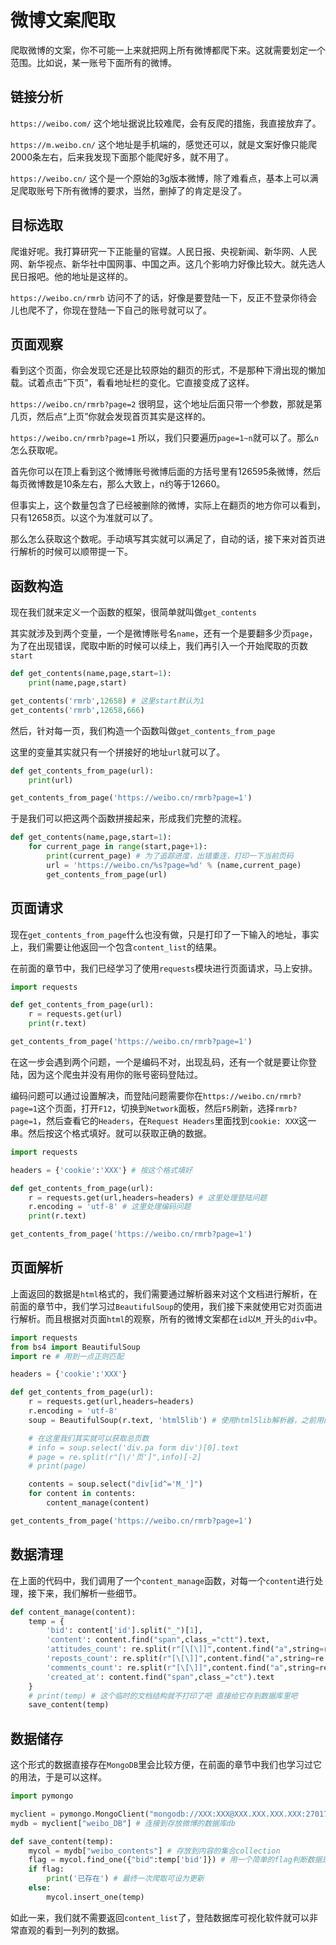 # 微博文案爬取

爬取微博的文案，你不可能一上来就把网上所有微博都爬下来。这就需要划定一个范围。比如说，某一账号下面所有的微博。

## 链接分析

`https://weibo.com/` 这个地址据说比较难爬，会有反爬的措施，我直接放弃了。

`https://m.weibo.cn/` 这个地址是手机端的，感觉还可以，就是文案好像只能爬2000条左右，后来我发现下面那个能爬好多，就不用了。

`https://weibo.cn/` 这个是一个原始的3g版本微博，除了难看点，基本上可以满足爬取账号下所有微博的要求，当然，删掉了的肯定是没了。

## 目标选取

爬谁好呢。我打算研究一下正能量的官媒。人民日报、央视新闻、新华网、人民网、新华视点、新华社中国网事、中国之声。这几个影响力好像比较大。就先选人民日报吧。他的地址是这样的。

`https://weibo.cn/rmrb` 访问不了的话，好像是要登陆一下，反正不登录你待会儿也爬不了，你现在登陆一下自己的账号就可以了。

## 页面观察

看到这个页面，你会发现它还是比较原始的翻页的形式，不是那种下滑出现的懒加载。试着点击“下页”，看看地址栏的变化。它直接变成了这样。

`https://weibo.cn/rmrb?page=2` 很明显，这个地址后面只带一个参数，那就是第几页，然后点“上页”你就会发现首页其实是这样的。

`https://weibo.cn/rmrb?page=1` 所以，我们只要遍历`page=1~n`就可以了。那么`n`怎么获取呢。

首先你可以在顶上看到这个微博账号微博后面的方括号里有126595条微博，然后每页微博数是10条左右，那么大致上，n约等于12660。

但事实上，这个数量包含了已经被删除的微博，实际上在翻页的地方你可以看到，只有12658页。以这个为准就可以了。

那么怎么获取这个数呢。手动填写其实就可以满足了，自动的话，接下来对首页进行解析的时候可以顺带提一下。

## 函数构造

现在我们就来定义一个函数的框架，很简单就叫做`get_contents`

其实就涉及到两个变量，一个是微博账号名`name`，还有一个是要翻多少页`page`，为了在出现错误，爬取中断的时候可以续上，我们再引入一个开始爬取的页数`start`

```python
def get_contents(name,page,start=1):
    print(name,page,start)

get_contents('rmrb',12658) # 这里start默认为1
get_contents('rmrb',12658,666)
```

然后，针对每一页，我们构造一个函数叫做`get_contents_from_page`

这里的变量其实就只有一个拼接好的地址`url`就可以了。

```python
def get_contents_from_page(url):
    print(url)

get_contents_from_page('https://weibo.cn/rmrb?page=1')
```

于是我们可以把这两个函数拼接起来，形成我们完整的流程。

```python
def get_contents(name,page,start=1):
    for current_page in range(start,page+1):
        print(current_page) # 为了追踪进度，出错重连，打印一下当前页码
        url = 'https://weibo.cn/%s?page=%d' % (name,current_page)
        get_contents_from_page(url)
```

## 页面请求

现在`get_contents_from_page`什么也没有做，只是打印了一下输入的地址，事实上，我们需要让他返回一个包含`content_list`的结果。

在前面的章节中，我们已经学习了使用`requests`模块进行页面请求，马上安排。

```python
import requests

def get_contents_from_page(url):
    r = requests.get(url)
    print(r.text)

get_contents_from_page('https://weibo.cn/rmrb?page=1')
```

在这一步会遇到两个问题，一个是编码不对，出现乱码，还有一个就是要让你登陆，因为这个爬虫并没有用你的账号密码登陆过。

编码问题可以通过设置解决，而登陆问题需要你在`https://weibo.cn/rmrb?page=1`这个页面，打开`F12`，切换到`Network`面板，然后`F5`刷新，选择`rmrb?page=1`，然后查看它的`Headers`，在`Request Headers`里面找到`cookie: XXX`这一串。然后按这个格式填好。就可以获取正确的数据。

```python
import requests

headers = {'cookie':'XXX'} # 按这个格式填好

def get_contents_from_page(url):
    r = requests.get(url,headers=headers) # 这里处理登陆问题
    r.encoding = 'utf-8' # 这里处理编码问题
    print(r.text)

get_contents_from_page('https://weibo.cn/rmrb?page=1')
```

## 页面解析

上面返回的数据是`html`格式的，我们需要通过解析器来对这个文档进行解析，在前面的章节中，我们学习过`BeautifulSoup`的使用，我们接下来就使用它对页面进行解析。而且根据对页面`html`的观察，所有的微博文案都在`id`以`M_`开头的`div`中。

```python
import requests
from bs4 import BeautifulSoup
import re # 用到一点正则匹配

headers = {'cookie':'XXX'}

def get_contents_from_page(url):
    r = requests.get(url,headers=headers)
    r.encoding = 'utf-8'
    soup = BeautifulSoup(r.text, 'html5lib') # 使用html5lib解析器，之前用的html.parser不太好

    # 在这里我们其实就可以获取总页数
    # info = soup.select('div.pa form div')[0].text
    # page = re.split(r"[\/'页']",info)[-2]
    # print(page)

    contents = soup.select("div[id^='M_']")
    for content in contents:
        content_manage(content)

get_contents_from_page('https://weibo.cn/rmrb?page=1')
```

## 数据清理

在上面的代码中，我们调用了一个`content_manage`函数，对每一个`content`进行处理，接下来，我们解析一些细节。

```python
def content_manage(content):
    temp = {
        'bid': content['id'].split("_")[1],
        'content': content.find("span",class_="ctt").text,
        'attitudes_count': re.split(r"[\[\]]",content.find("a",string=re.compile(r"^赞\[")).text)[1],
        'reposts_count': re.split(r"[\[\]]",content.find("a",string=re.compile(r"^转发\[")).text)[1],
        'comments_count': re.split(r"[\[\]]",content.find("a",string=re.compile(r"^评论\[")).text)[1],
        'created_at': content.find("span",class_="ct").text
    }
    # print(temp) # 这个临时的文档结构就不打印了吧 直接给它存到数据库里吧
    save_content(temp)
```

## 数据储存

这个形式的数据直接存在`MongoDB`里会比较方便，在前面的章节中我们也学习过它的用法，于是可以这样。

```python
import pymongo

myclient = pymongo.MongoClient("mongodb://XXX:XXX@XXX.XXX.XXX.XXX:27017/") # 登陆远程活本地的MongoDB
mydb = myclient["weibo_DB"] # 连接到存放微博的数据库db

def save_content(temp):
    mycol = mydb["weibo_contents"] # 存放到内容的集合collection
    flag = mycol.find_one({"bid":temp['bid']}) # 用一个简单的flag判断数据是否已经爬过了
    if flag:
        print('已存在') # 最终一次爬取可设为更新
    else:
        mycol.insert_one(temp)
```

如此一来，我们就不需要返回`content_list`了，登陆数据库可视化软件就可以非常直观的看到一列列的数据。